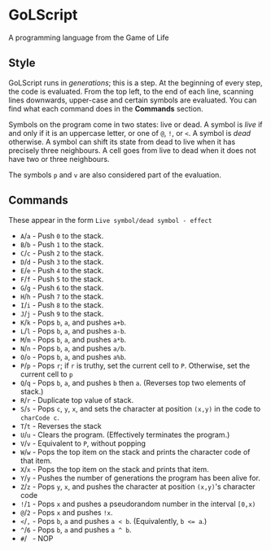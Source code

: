 # GoLScript
A programming language from the Game of Life

## Style
GoLScript runs in _generations_; this is a step. At the beginning of every step, the code is evaluated. From the top left, to the end of each line, scanning lines downwards, upper-case and certain symbols are evaluated. You can find what each command does in the **Commands** section.

Symbols on the program come in two states: live or dead. A symbol is _live_ if and only if it is an uppercase letter, or one of `@`, `!`, or `<`. A symbol is _dead_ otherwise. A symbol can shift its state from dead to live when it has precisely three neighbours. A cell goes from live to dead when it does not have two or three neighbours.

The symbols `p` and `v` are also considered part of the evaluation.

## Commands
These appear in the form `Live symbol/dead symbol - effect`
 * `A`/`a` - Push `0` to the stack.
 * `B`/`b` - Push `1` to the stack.
 * `C`/`c` - Push `2` to the stack.
 * `D`/`d` - Push `3` to the stack.
 * `E`/`e` - Push `4` to the stack.
 * `F`/`f` - Push `5` to the stack.
 * `G`/`g` - Push `6` to the stack.
 * `H`/`h` - Push `7` to the stack.
 * `I`/`i` - Push `8` to the stack.
 * `J`/`j` - Push `9` to the stack.
 * `K`/`k` - Pops `b`, `a`, and pushes `a+b`.
 * `L`/`l` - Pops `b`, `a`, and pushes `a-b`.
 * `M`/`m` - Pops `b`, `a`, and pushes `a*b`.
 * `N`/`n` - Pops `b`, `a`, and pushes `a/b`.
 * `O`/`o` - Pops `b`, `a`, and pushes `a%b`.
 * `P`/`p` - Pops `r`; if `r` is truthy, set the current cell to `P`. Otherwise, set the current cell to `p`
 * `Q`/`q` - Pops `b`, `a`, and pushes `b` then `a`. (Reverses top two elements of stack.)
 * `R`/`r` - Duplicate top value of stack.
 * `S`/`s` - Pops `c`, `y`, `x`, and sets the character at position `(x,y)` in the code to `charCode c`.
 * `T`/`t` - Reverses the stack
 * `U`/`u` - Clears the program. (Effectively terminates the program.)
 * `V`/`v` - Equivalent to `P`, without popping
 * `W`/`w` - Pops the top item on the stack and prints the character code of that item.
 * `X`/`x` - Pops the top item on the stack and prints that item.
 * `Y`/`y` - Pushes the number of generations the program has been alive for.
 * `Z`/`z` - Pops `y`, `x`, and pushes the character at position `(x,y)`'s character code
 * `!`/`1` - Pops `x` and pushes a pseudorandom number in the interval `[0,x)`
 * `@`/`2` - Pops `x` and pushes `!x`.
 * `<`/`,` - Pops `b`, `a` and pushes `a < b`. (Equivalently, `b <= a`.)
 * `^`/`6` - Pops `b`, `a` and pushes `a ^ b`.
 * `#`/` ` - NOP
